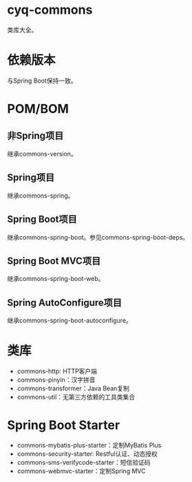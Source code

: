 # cyq-commons
类库大全。

# 依赖版本
与Spring Boot保持一致。

# POM/BOM
## 非Spring项目
继承commons-version。

## Spring项目
继承commons-spring。

## Spring Boot项目
继承commons-spring-boot。参见commons-spring-boot-deps。

## Spring Boot MVC项目
继承commons-spring-boot-web。

## Spring AutoConfigure项目
继承commons-spring-boot-autoconfigure。

# 类库
- commons-http: HTTP客户端
- commons-pinyin：汉字拼音
- commons-transformer：Java Bean复制
- commons-util：无第三方依赖的工具类集合

# Spring Boot Starter
- commons-mybatis-plus-starter：定制MyBatis Plus
- commons-security-starter: Restful认证、动态授权
- commons-sms-verifycode-starter：短信验证码
- commons-webmvc-starter：定制Spring MVC